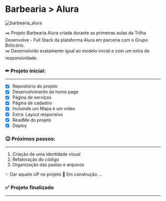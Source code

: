 # Barbearia > Alura 
![barbearia_alura](https://user-images.githubusercontent.com/71906862/222978999-38d83bf9-d26c-4daf-bdf4-e06a75ce1b54.png)

✂️ Projeto Barbearia Alura criada durante as primeiras aulas da Trilha Desenvolve - Full Stack da plataforma Alura em parceria com o Grupo Boticário. <br>
✂️ Desenvolvido exatamente igual ao modelo inicial e com um extra de responsividade.

### ✏ Projeto inicial:
____________________
- [x] Repositório do projeto
- [x] Desenvolvimento da home page
- [x] Página de serviços
- [x] Página de cadastro
- [x] Incluindo um Mapa e um video
- [x] Extra: Layout responsivo
- [x] ReadMe do projeto
- [x] Deploy

### 😉 Próximos passos:
____________________
1. Criação de uma identidade visual
2. Refatoração do código
3. Organização das pastas e arquivos

✨ Dar aquele UP no projeto 🚧 Em construção ...


### ✅ Projeto finalizado
____________________

